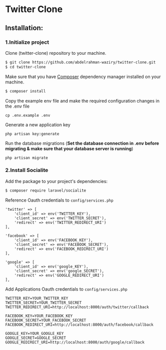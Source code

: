 # Twitter Clone

## Installation:

### 1.Initialize project

Clone (twitter-clone) repository to your machine.

```bash
$ git clone https://github.com/abdelrahman-waziry/twitter-clone.git
$ cd twitter-clone
```

Make sure that you have [Composer](https://getcomposer.org/download/) dependency manager installed on your machine.

```bash
$ composer install
```

Copy the example env file and make the required configuration changes in the .env file

    cp .env.example .env

Generate a new application key

    php artisan key:generate
    
Run the database migrations (**Set the database connection in .env before migrating & make sure that your database server is running**)

    php artisan migrate
    
### 2.Install Socialite 

Add the package to your project's dependencies:

```bash
$ composer require laravel/socialite
```

Reference Oauth credentials to `config/services.php`

```
'twitter' => [
    'client_id' => env('TWITTER_KEY'),
    'client_secret' => env('TWITTER_SECRET'),
    'redirect' => env('TWITTER_REDIRECT_URI')
],

'facebook' => [
    'client_id' => env('FACEBOOK_KEY'),
    'client_secret' => env('FACEBOOK_SECRET'),
    'redirect' => env('FACEBOOK_REDIRECT_URI')
],

'google' => [
    'client_id' => env('google_KEY'),
    'client_secret' => env('google_SECRET'),
    'redirect' => env('GOOGLE_REDIRECT_URI')
],
```

Add Applications Oauth credentials to `config/services.php`

```
TWITTER_KEY=YOUR_TWITTER_KEY 
TWITTER_SECRET=YOUR_TWITTER_SECRET
TWITTER_REDIRECT_URI=http://localhost:8000/auth/twitter/callback

FACEBOOK_KEY=YOUR_FACEBOOK_KEY 
FACEBOOK_SECRET=YOUR_FACEBOOK_SECRET
FACEBOOK_REDIRECT_URI=http://localhost:8000/auth/facebook/callback

GOOGLE_KEY=YOUR_GOOGLE_KEY
GOOGLE_SECRET=GOOGLE_SECRET 
GOOGLE_REDIRECT_URI=http://localhost:8000/auth/google/callback
```